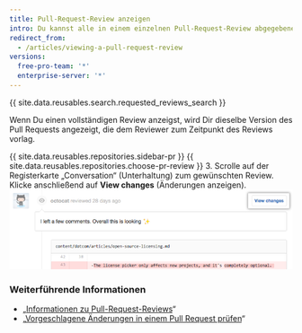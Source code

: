 ```yaml
---
title: Pull-Request-Review anzeigen
intro: Du kannst alle in einem einzelnen Pull-Request-Review abgegebenen Kommentare anzeigen.
redirect_from:
  - /articles/viewing-a-pull-request-review
versions:
  free-pro-team: '*'
  enterprise-server: '*'
---
```


{{ site.data.reusables.search.requested_reviews_search }}

Wenn Du einen vollständigen Review anzeigst, wird Dir dieselbe Version des Pull Requests angezeigt, die dem Reviewer zum Zeitpunkt des Reviews vorlag.

{{ site.data.reusables.repositories.sidebar-pr }}
{{ site.data.reusables.repositories.choose-pr-review }}
3. Scrolle auf der Registerkarte „Conversation“ (Unterhaltung) zum gewünschten Review. Klicke anschließend auf **View changes** (Änderungen anzeigen). ![Review-Header mit Link zum vollständigen Review](/assets/images/help/pull_requests/view-full-review-view-changes.png)

### Weiterführende Informationen

- „[Informationen zu Pull-Request-Reviews](/articles/about-pull-request-reviews)“
- „[Vorgeschlagene Änderungen in einem Pull Request prüfen](/articles/reviewing-proposed-changes-in-a-pull-request)“
